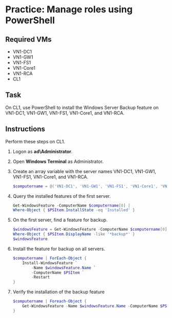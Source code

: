 # Practice: Manage roles using PowerShell

## Required VMs

* VN1-DC1
* VN1-GW1
* VN1-FS1
* VN1-Core1
* VN1-RCA
* CL1

## Task

On CL1, use PowerShell to install the Windows Server Backup feature on VN1-DC1, VN1-GW1, VN1-FS1, VN1-Core1, and VN1-RCA.

## Instructions

Perform these steps on CL1.

1. Logon as **ad\Administrator**.
1. Open **Windows Terminal** as Administrator.
1. Create an array variable with the server names VN1-DC1, VN1-GW1, VN1-FS1, VN1-Core1, and VN1-RCA.

    ````powershell
    $computername = @('VN1-DC1', 'VN1-GW1', 'VN1-FS1', 'VN1-Core1', 'VN1-RCA')
    ````

1. Query the installed features of the first server.

    ````powershell
    Get-WindowsFeature -ComputerName $computername[0] | 
    Where-Object { $PSItem.InstallState -eq 'Installed' }
    ````

1. On the first server, find a feature for backup.

    ````powershell
    $windowsFeature = Get-WindowsFeature -ComputerName $computername[0] | 
    Where-Object { $PSItem.DisplayName -like '*backup*' }
    $windowsFeature
    ````

1. Install the feature for backup on all servers.

    ````powershell
    $computername | ForEach-Object { 
        Install-WindowsFeature `
            -Name $windowsFeature.Name `
            -ComputerName $PSItem `
            -Restart
    }
    ````

1. Verify the installation of the backup feature

    ````powershell
    $computername | Foreach-Object {
        Get-WindowsFeature -Name $windowsFeature.Name -ComputerName $PSItem `
    }
    ````
